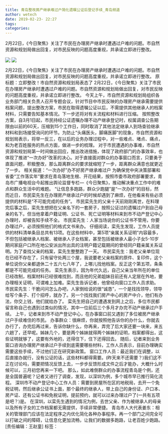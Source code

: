 ```yaml
---
title: 青岛整改房产继承难过户简化遗嘱公证后登记手续_青岛频道
author: wetech
date: 2019-02-23- 22:27
tags: 
categories: 
---
```

2月22日，《今日聚焦》关注了市民在办理房产继承时遭遇过户难的问题。市自然资源和规划局做出回复，对市民反映的问题高度重视，并承诺立即进行整改。
<!-- more -->
                
<img align="center" border="0" src="http://p3.ifengimg.com/a/2019_08/c490c330e818062_size86_w1920_h1280.jpg" />
                
<img align="center" border="0" src="http://p2.ifengimg.com/a/2016/0810/204c433878d5cf9size1_w16_h16.png" />
                
            
2月22日，《今日聚焦》关注了市民在办理房产继承时遭遇过户难的问题。市自然资源和规划局做出回复，对市民反映的问题高度重视，并承诺立即进行整改。
原标题：立即整改！市自然资源和规划局表态了
2月22日，《今日聚焦》关注了市民在办理房产继承时遭遇过户难的问题。市自然资源和规划局做出回复，对市民反映的问题高度重视，并承诺立即进行整改。
今天上午，市自然资源和规划局组织各业务部门相关负责人召开专题会议，针对节目中市民反映的办理房产继承需要提供档案问题，提出整改方案，市民在取得遗嘱公证以后，不需提供其他继承人的档案材料，只需要告知基本情况。下一步还将对有关流程和材料进行压缩。
按照整改方案，自3月1日起，市民持经公证遗嘱办理不动产继承登记时，权属调查公告期限由以前的60天，压缩到15个工作日，同时取消了其他法定继承人到场查验继承材料和到场接受询问的环节。为防止“头痛医头，脚痛医脚”的现象，市自然资源和规划局表示，将举一反三，在以后的业务办理过程中，对一些难点、堵点、痛点，和为老百姓服务的热点方面，做进一步的梳理。
对于市民遭遇的办事难，市自然资源和规划局第一时间做出回应，推出改进措施，体现了政府部门的办事效率，也体现了推进“一次办好”改革的决心。对于直接面对群众的办事窗口而言，只要勇于直面问题，积极整改，那么距离群众的要求就缩短了一步，距离群众满意也就更近了一步。
相关报道：“一次办好”办不好房产继承难过户
为确保党中央决策部署和省委“工作落实年”要求在青岛落地生根、开花结果，按照市委市政府部署要求，青岛市广播电视台今起推出舆论监督专栏—《今日聚焦》，推动解决重点工作中的难点和群众生活中的难题。
“让信息多跑路，群众少跑腿”是“一次办好”的目标，然而近日，市民栾先生在办理房产继承过户的时候却遇到了麻烦，在他看来有些必须提供的材料是“不可能完成的任务”。
市民栾先生的父亲十天前刚刚离世，在料理完后事之后，栾先生想把在父亲名下的一套房子，按照公证过的遗嘱过户到自己母亲的名下。但当他拿着户籍证明、公证书、死亡证明等材料来到市不动产登记中心办理时，却被告知手续不全。
市民栾先生：人家当场说你的公证书不管用，你要办理过户，必须按照他们的格式文书来办。
仔细阅读，栾先生发现，工作人员提供的材料清单条目总共有13项。在这些材料中，第5项“亲属关系证明”内容最多，不但包括被继承人档案、被继承人子女档案，甚至包括被继承人最小子女5-10岁期间家庭户口所在地公安派出所出具的注明户籍记载期间的曾经同户籍亲属关系证明。为了查找父亲的档案，栾先生整整跑了一天。
市民栾先生：我老父亲单位现在已经不存在了，只有留守处两三个屋，我说要老父亲档案的原件、复印件，这个单位说你父亲都退休二十五六七八年了，上哪儿找他档案。反正这个第五项，条条都是不可能完成的任务。
栾先生表示，因为年代久远，自己父亲当年所在的单位已经改制，档案材料已经很难找到，而且他的兄弟姐妹目前还有人定居在外地，要办理相关证明，可谓难上加难。栾先生告诉记者，他曾经向窗口工作人员求助。
市民栾先生：干脆问问怎么办吧，人家倒给说的很“诚恳”，一个是找找领导，领导给写个条子、打个招呼，就办了。另一个找找我们房产中心的房产中介，他们有办法，你交上钱，他们就给办了。
栾先生把自己的遭遇发到网上之后，多位市民都留言称自己也遇到过类似的情况，其中一位前后三个多月才办完不动产继承过户手续。
上午，记者来到市不动产登记中心，在办事窗口前又遇到了多位被房产继承过户手续难住的市民。
办事群众：很麻烦，你就按照他告诉你的办什么，你就去办行了，办完后再过来，告诉你缺什么，你再来，弄完了后大家还要一块来，来五六趟了，还早呢。姊妹几个，要是两个姊妹就得两个姊妹的证明，档案都得出，这些证明就够了，这要有外地的，还得住下，住下还得回去。
随后，记者来到业务窗口咨询办理房产继承过户手续到底需要哪些材料，工作人员表示，目前办理确实需要这些手续，不过他们正在研究新政策。
窗口工作人员：最近我们在调整，以后直接办就行，没有公证的话，这些材料都得需要。(昨天来不还需要？)我们这不正在讨论吗，需要把情况反馈上去，一步步反馈形成文件之后才能办，大概什么时候可以，三月初您再来一下吧。
那么，如此难倒群众的办事流程青岛是个例，还是全国普遍呢？记者又进行了调查，发现，以深圳为例，多个城市早已推行简化流程。
深圳市不动产登记中心工作人员：需要到房屋所在区的地税局，去开一个免税证明，然后继承公证书上面，那个最终的继承人，带上自己的身份证、户口本、房产证、还有公证书和免税证明，提前预约，就可以过来办理过户了(一共有五项是吧？)是。
在深圳，以栾先生遇到的情况为例，去世父亲、作为被继承人的母亲以及所有子女的工作档案都无需提供，手续非常便捷。
青岛市人大代表姜东：相关的管理部门应该在法定程序之内优化简化各种办事程序。再一个部门之间完全可以打破之间的障碍，让信息化更加流畅，让我们的数据多跑路，让老百姓少跑路。
[责任编辑：王赵童]
标签：
 
 
             
